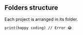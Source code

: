 ## Folders structure

Each project is arranged in its folder.

```
print(happy coding) // Error 😂
```
